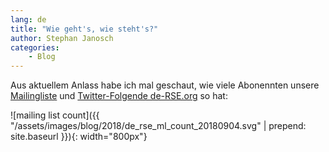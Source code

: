 ```yaml
---
lang: de
title: "Wie geht's, wie steht's?"
author: Stephan Janosch
categories: 
    - Blog
---
```

Aus aktuellem Anlass habe ich mal geschaut, wie viele Abonennten unsere [Mailingliste](/de/join.html) und [Twitter-Folgende de-RSE.org](https://twitter.com/rse_de) so hat:

![mailing list count]({{ "/assets/images/blog/2018/de_rse_ml_count_20180904.svg" | prepend: site.baseurl }}){: width="800px"}
  
